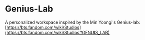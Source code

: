 # Genius-Lab
A personalized workspace inspired by the Min Yoongi's Genius-lab: [https://bts.fandom.com/wiki/Studios](https://bts.fandom.com/wiki/Studios#GENUIS_LAB)
